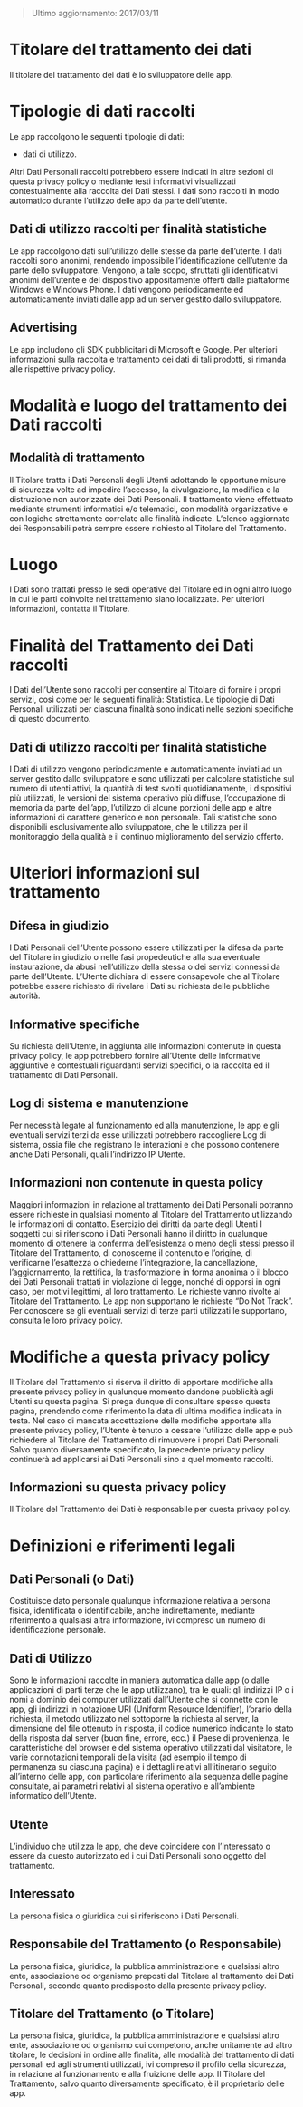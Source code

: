 > Ultimo aggiornamento: 2017/03/11 

# Titolare del trattamento dei dati
Il titolare del trattamento dei dati è lo sviluppatore delle app.
# Tipologie di dati raccolti
Le app raccolgono le seguenti tipologie di dati: 
* dati di utilizzo.

Altri Dati Personali raccolti potrebbero essere indicati in altre sezioni di questa privacy policy o mediante testi informativi visualizzati contestualmente alla raccolta dei Dati stessi.
I dati sono raccolti in modo automatico durante l’utilizzo delle app da parte dell’utente.
## Dati di utilizzo raccolti per finalità statistiche
Le app raccolgono dati sull’utilizzo delle stesse da parte dell’utente. I dati raccolti sono anonimi, rendendo impossibile l’identificazione dell’utente da parte dello sviluppatore. Vengono, a tale scopo, sfruttati gli identificativi anonimi dell’utente e del dispositivo appositamente offerti dalle piattaforme Windows e Windows Phone.
I dati vengono periodicamente ed automaticamente inviati dalle app ad un server gestito dallo sviluppatore.
## Advertising
Le app includono gli SDK pubblicitari di Microsoft e Google. Per ulteriori informazioni sulla raccolta e trattamento dei dati di tali prodotti, si rimanda alle rispettive privacy policy.
# Modalità e luogo del trattamento dei Dati raccolti
## Modalità di trattamento
Il Titolare tratta i Dati Personali degli Utenti adottando le opportune misure di sicurezza volte ad impedire l’accesso, la divulgazione, la modifica o la distruzione non autorizzate dei Dati Personali.
Il trattamento viene effettuato mediante strumenti informatici e/o telematici, con modalità organizzative e con logiche strettamente correlate alle finalità indicate. 
L’elenco aggiornato dei Responsabili potrà sempre essere richiesto al Titolare del Trattamento.
# Luogo
I Dati sono trattati presso le sedi operative del Titolare ed in ogni altro luogo in cui le parti coinvolte nel trattamento siano localizzate. Per ulteriori informazioni, contatta il Titolare.
# Finalità del Trattamento dei Dati raccolti
I Dati dell’Utente sono raccolti per consentire al Titolare di fornire i propri servizi, così come per le seguenti finalità: Statistica.
Le tipologie di Dati Personali utilizzati per ciascuna finalità sono indicati nelle sezioni specifiche di questo documento.
## Dati di utilizzo raccolti per finalità statistiche
I Dati di utilizzo vengono periodicamente e automaticamente inviati ad un server gestito dallo sviluppatore e sono utilizzati per calcolare statistiche sul numero di utenti attivi, la quantità di test svolti quotidianamente, i dispositivi più utilizzati, le versioni del sistema operativo più diffuse, l’occupazione di memoria da parte dell’app, l’utilizzo di alcune porzioni delle app e altre informazioni di carattere generico e non personale.
Tali statistiche sono disponibili esclusivamente allo sviluppatore, che le utilizza per il monitoraggio della qualità e il continuo miglioramento del servizio offerto.
# Ulteriori informazioni sul trattamento
## Difesa in giudizio
I Dati Personali dell’Utente possono essere utilizzati per la difesa da parte del Titolare in giudizio o nelle fasi propedeutiche alla sua eventuale instaurazione, da abusi nell’utilizzo della stessa o dei servizi connessi da parte dell’Utente.
L’Utente dichiara di essere consapevole che al Titolare potrebbe essere richiesto di rivelare i Dati su richiesta delle pubbliche autorità.
## Informative specifiche
Su richiesta dell’Utente, in aggiunta alle informazioni contenute in questa privacy policy, le app potrebbero fornire all’Utente delle informative aggiuntive e contestuali riguardanti servizi specifici, o la raccolta ed il trattamento di Dati Personali.
## Log di sistema e manutenzione
Per necessità legate al funzionamento ed alla manutenzione, le app e gli eventuali servizi terzi da esse utilizzati potrebbero raccogliere Log di sistema, ossia file che registrano le interazioni e che possono contenere anche Dati Personali, quali l’indirizzo IP Utente.
## Informazioni non contenute in questa policy
Maggiori informazioni in relazione al trattamento dei Dati Personali potranno essere richieste in qualsiasi momento al Titolare del Trattamento utilizzando le informazioni di contatto.
Esercizio dei diritti da parte degli Utenti
I soggetti cui si riferiscono i Dati Personali hanno il diritto in qualunque momento di ottenere la conferma dell’esistenza o meno degli stessi presso il Titolare del Trattamento, di conoscerne il contenuto e l’origine, di verificarne l’esattezza o chiederne l’integrazione, la cancellazione, l’aggiornamento, la rettifica, la trasformazione in forma anonima o il blocco dei Dati Personali trattati in violazione di legge, nonché di opporsi in ogni caso, per motivi legittimi, al loro trattamento. Le richieste vanno rivolte al Titolare del Trattamento.
Le app non supportano le richieste “Do Not Track”. Per conoscere se gli eventuali servizi di terze parti utilizzati le supportano, consulta le loro privacy policy.
# Modifiche a questa privacy policy
Il Titolare del Trattamento si riserva il diritto di apportare modifiche alla presente privacy policy in qualunque momento dandone pubblicità agli Utenti su questa pagina. Si prega dunque di consultare spesso questa pagina, prendendo come riferimento la data di ultima modifica indicata in testa. Nel caso di mancata accettazione delle modifiche apportate alla presente privacy policy, l’Utente è tenuto a cessare l’utilizzo delle app e può richiedere al Titolare del Trattamento di rimuovere i propri Dati Personali. Salvo quanto diversamente specificato, la precedente privacy policy continuerà ad applicarsi ai Dati Personali sino a quel momento raccolti.
## Informazioni su questa privacy policy
Il Titolare del Trattamento dei Dati è responsabile per questa privacy policy.
# Definizioni e riferimenti legali
## Dati Personali (o Dati)
Costituisce dato personale qualunque informazione relativa a persona fisica, identificata o identificabile, anche indirettamente, mediante riferimento a qualsiasi altra informazione, ivi compreso un numero di identificazione personale.
## Dati di Utilizzo
Sono le informazioni raccolte in maniera automatica dalle app (o dalle applicazioni di parti terze che le app utilizzano), tra le quali: gli indirizzi IP o i nomi a dominio dei computer utilizzati dall’Utente che si connette con le app, gli indirizzi in notazione URI (Uniform Resource Identifier), l’orario della richiesta, il metodo utilizzato nel sottoporre la richiesta al server, la dimensione del file ottenuto in risposta, il codice numerico indicante lo stato della risposta dal server (buon fine, errore, ecc.) il Paese di provenienza, le caratteristiche del browser e del sistema operativo utilizzati dal visitatore, le varie connotazioni temporali della visita (ad esempio il tempo di permanenza su ciascuna pagina) e i dettagli relativi all’itinerario seguito all’interno delle app, con particolare riferimento alla sequenza delle pagine consultate, ai parametri relativi al sistema operativo e all’ambiente informatico dell’Utente.
## Utente
L’individuo che utilizza le app, che deve coincidere con l’Interessato o essere da questo autorizzato ed i cui Dati Personali sono oggetto del trattamento.
## Interessato
La persona fisica o giuridica cui si riferiscono i Dati Personali.
## Responsabile del Trattamento (o Responsabile)
La persona fisica, giuridica, la pubblica amministrazione e qualsiasi altro ente, associazione od organismo preposti dal Titolare al trattamento dei Dati Personali, secondo quanto predisposto dalla presente privacy policy.
## Titolare del Trattamento (o Titolare)
La persona fisica, giuridica, la pubblica amministrazione e qualsiasi altro ente, associazione od organismo cui competono, anche unitamente ad altro titolare, le decisioni in ordine alle finalità, alle modalità del trattamento di dati personali ed agli strumenti utilizzati, ivi compreso il profilo della sicurezza, in relazione al funzionamento e alla fruizione delle app. Il Titolare del Trattamento, salvo quanto diversamente specificato, è il proprietario delle app.
